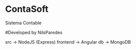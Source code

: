 # ContaSoft
Sistema Contable

#Developed by NilsParedes

src -> NodeJS (Express)
frontend -> Angular
db -> MongoDB

